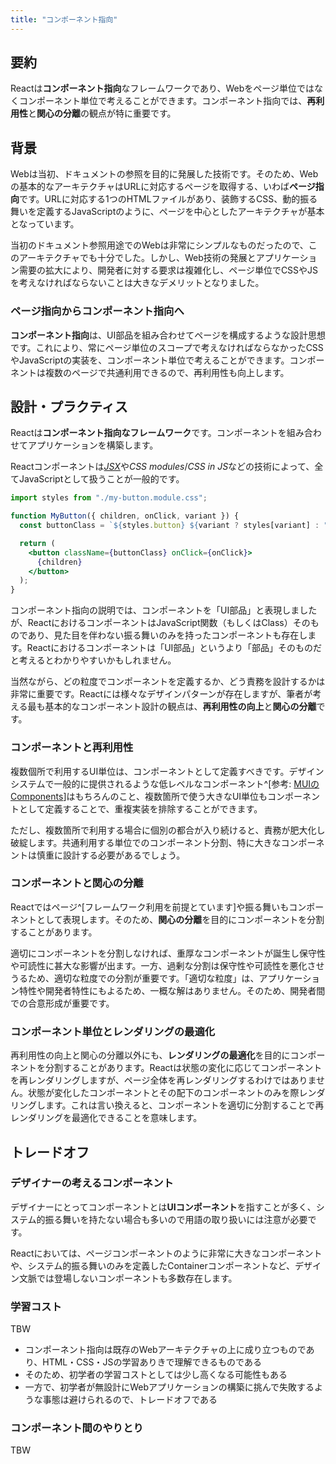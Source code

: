 ```yaml
---
title: "コンポーネント指向"
---
```


## 要約

Reactは**コンポーネント指向**なフレームワークであり、Webをページ単位ではなくコンポーネント単位で考えることができます。コンポーネント指向では、**再利用性**と**関心の分離**の観点が特に重要です。

## 背景

Webは当初、ドキュメントの参照を目的に発展した技術です。そのため、Webの基本的なアーキテクチャはURLに対応するページを取得する、いわば**ページ指向**です。URLに対応する1つのHTMLファイルがあり、装飾するCSS、動的振る舞いを定義するJavaScriptのように、ページを中心としたアーキテクチャが基本となっています。

当初のドキュメント参照用途でのWebは非常にシンプルなものだったので、このアーキテクチャでも十分でした。しかし、Web技術の発展とアプリケーション需要の拡大により、開発者に対する要求は複雑化し、ページ単位でCSSやJSを考えなければならないことは大きなデメリットとなりました。

### ページ指向からコンポーネント指向へ

**コンポーネント指向**は、UI部品を組み合わせてページを構成するような設計思想です。これにより、常にページ単位のスコープで考えなければならなかったCSSやJavaScriptの実装を、コンポーネント単位で考えることができます。コンポーネントは複数のページで共通利用できるので、再利用性も向上します。

## 設計・プラクティス

Reactは**コンポーネント指向なフレームワーク**です。コンポーネントを組み合わせてアプリケーションを構築します。

Reactコンポーネントは[_JSX_](./part_1_jsx)や*CSS modules*/*CSS in JS*などの技術によって、全てJavaScriptとして扱うことが一般的です。

```jsx
import styles from "./my-button.module.css";

function MyButton({ children, onClick, variant }) {
  const buttonClass = `${styles.button} ${variant ? styles[variant] : ""}`;

  return (
    <button className={buttonClass} onClick={onClick}>
      {children}
    </button>
  );
}
```

コンポーネント指向の説明では、コンポーネントを「UI部品」と表現しましたが、ReactにおけるコンポーネントはJavaScript関数（もしくはClass）そのものであり、見た目を伴わない振る舞いのみを持ったコンポーネントも存在します。Reactにおけるコンポーネントは「UI部品」というより「部品」そのものだと考えるとわかりやすいかもしれません。

当然ながら、どの粒度でコンポーネントを定義するか、どう責務を設計するかは非常に重要です。Reactには様々なデザインパターンが存在しますが、筆者が考える最も基本的なコンポーネント設計の観点は、**再利用性の向上**と**関心の分離**です。

### コンポーネントと再利用性

複数個所で利用するUI単位は、コンポーネントとして定義すべきです。デザインシステムで一般的に提供されるような低レベルなコンポーネント^[参考: [MUIのComponents](https://mui.com/components/)]はもちろんのこと、複数箇所で使う大きなUI単位もコンポーネントとして定義することで、重複実装を排除することができます。

ただし、複数箇所で利用する場合に個別の都合が入り続けると、責務が肥大化し破綻します。共通利用する単位でのコンポーネント分割、特に大きなコンポーネントは慎重に設計する必要があるでしょう。

### コンポーネントと関心の分離

Reactではページ^[フレームワーク利用を前提とています]や振る舞いもコンポーネントとして表現します。そのため、**関心の分離**を目的にコンポーネントを分割することがあります。

適切にコンポーネントを分割しなければ、重厚なコンポーネントが誕生し保守性や可読性に甚大な影響が出ます。一方、過剰な分割は保守性や可読性を悪化させうるため、適切な粒度での分割が重要です。「適切な粒度」は、アプリケーション特性や開発者特性にもよるため、一概な解はありません。そのため、開発者間での合意形成が重要です。

### コンポーネント単位とレンダリングの最適化

再利用性の向上と関心の分離以外にも、**レンダリングの最適化**を目的にコンポーネントを分割することがあります。Reactは状態の変化に応じてコンポーネントを再レンダリングしますが、ページ全体を再レンダリングするわけではありません。状態が変化したコンポーネントとその配下のコンポーネントのみを際レンダリングします。これは言い換えると、コンポーネントを適切に分割することで再レンダリングを最適化できることを意味します。

## トレードオフ

### デザイナーの考えるコンポーネント

デザイナーにとってコンポーネントとは**UIコンポーネント**を指すことが多く、システム的振る舞いを持たない場合も多いので用語の取り扱いには注意が必要です。

Reactにおいては、ページコンポーネントのように非常に大きなコンポーネントや、システム的振る舞いのみを定義したContainerコンポーネントなど、デザイン文脈では登場しないコンポーネントも多数存在します。

### 学習コスト

TBW

- コンポーネント指向は既存のWebアーキテクチャの上に成り立つものであり、HTML・CSS・JSの学習ありきで理解できるものである
- そのため、初学者の学習コストとしては少し高くなる可能性もある
- 一方で、初学者が無設計にWebアプリケーションの構築に挑んで失敗するような事態は避けられるので、トレードオフである

### コンポーネント間のやりとり

TBW
